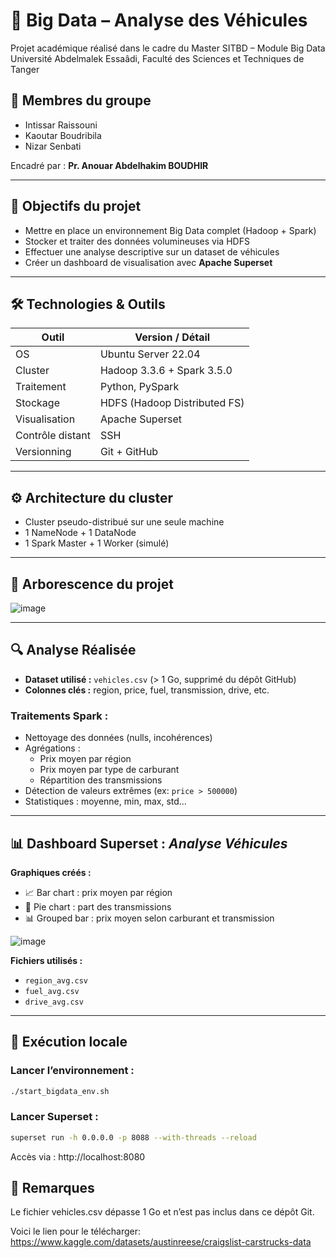 # 🚗 Big Data – Analyse des Véhicules

Projet académique réalisé dans le cadre du Master SITBD – Module Big Data  
Université Abdelmalek Essaâdi, Faculté des Sciences et Techniques de Tanger

## 👥 Membres du groupe
- Intissar Raissouni  
- Kaoutar Boudribila  
- Nizar Senbati  

Encadré par : **Pr. Anouar Abdelhakim BOUDHIR**

---

## 🎯 Objectifs du projet

- Mettre en place un environnement Big Data complet (Hadoop + Spark)
- Stocker et traiter des données volumineuses via HDFS
- Effectuer une analyse descriptive sur un dataset de véhicules
- Créer un dashboard de visualisation avec **Apache Superset**

---

## 🛠️ Technologies & Outils

| Outil                | Version / Détail                |
|----------------------|----------------------------------|
| OS                   | Ubuntu Server 22.04              |
| Cluster              | Hadoop 3.3.6 + Spark 3.5.0       |
| Traitement           | Python, PySpark                  |
| Stockage             | HDFS (Hadoop Distributed FS)     |
| Visualisation        | Apache Superset                  |
| Contrôle distant     | SSH                              |
| Versionning          | Git + GitHub                     |

---

## ⚙️ Architecture du cluster

- Cluster pseudo-distribué sur une seule machine
- 1 NameNode + 1 DataNode
- 1 Spark Master + 1 Worker (simulé)

---

## 📁 Arborescence du projet

![image](https://github.com/user-attachments/assets/86808853-e203-4c4f-8087-0cdd1c7239f5)



---

## 🔍 Analyse Réalisée

- **Dataset utilisé :** `vehicles.csv` (> 1 Go, supprimé du dépôt GitHub)
- **Colonnes clés :** region, price, fuel, transmission, drive, etc.

### Traitements Spark :

- Nettoyage des données (nulls, incohérences)
- Agrégations :
  - Prix moyen par région
  - Prix moyen par type de carburant
  - Répartition des transmissions
- Détection de valeurs extrêmes (ex: `price > 500000`)
- Statistiques : moyenne, min, max, std...

---

## 📊 Dashboard Superset : _Analyse Véhicules_

**Graphiques créés :**
- 📈 Bar chart : prix moyen par région
- 🧁 Pie chart : part des transmissions
- 📊 Grouped bar : prix moyen selon carburant et transmission

![image](https://github.com/user-attachments/assets/8e34b7b8-928c-4120-bd26-d783d264757b)


**Fichiers utilisés :**
- `region_avg.csv`
- `fuel_avg.csv`
- `drive_avg.csv`

---

## 🧪 Exécution locale

### Lancer l’environnement :

```bash
./start_bigdata_env.sh
```
### Lancer Superset :
```bash
superset run -h 0.0.0.0 -p 8088 --with-threads --reload
```
Accès via : http://localhost:8080

## 📌 Remarques
Le fichier vehicles.csv dépasse 1 Go et n’est pas inclus dans ce dépôt Git.

Voici le lien pour le télécharger: https://www.kaggle.com/datasets/austinreese/craigslist-carstrucks-data
